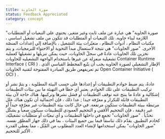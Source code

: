 ```yaml
---
title: صورة الحاوية
status: Feedback Appreciated
category: concept
---
```


"صورة الحاوية" هي عبارة عن ملف ثابت وغير متغير، يحتوي على التبعيات أو المتطلبات اللازمة لبناء حاوية. تلك التبعيات أو المتطلبات قد تتكون من ملف تشغيل اساسي ، مكتبات النظام ، أدوات النظام ، متغيّرات بيئة التشغيل ، بالإضافة إلي إعدادات المنصّة الأخرى. "صور الحاويات" هي نتيجة لاستعمال مبدأ التحوية أو الاحتواء للبرمجيات، و يتم تخزين تلك الحاويات عادةً في سجلّ الحاويات، حيث يمكن تنزيلها و تشغيلها كعملية تشغيلية منعزلة عن غيرها باستخدام الواجهة التشغيليه للحاويات Container Runtime Interface ( CRI ) . الإطار التشغيلي لصورة الحاوية يجب أن يتّبع المخطط القياسي الذي تم تعريفهعن طريق المبادرة المفتوحة لتقنية الحاويات Open Container Initiative ( OCI ) .

عادةً، يتم ضبط خوادم التطبيقات أو إعدادها على حسب البيئة المطلوبة ، و يتمّ نشر أو تركيب التطبيقات على تلك الخوادم. يعتبر أي خطأ في التهيئة ما بين بيئات التطبيقات إشكالية و عادةً ما ينتج عنه توقف التطبيقات أو فشل نشرها وتركيبها. هناك حاجة لأن بيئة التطبيقات قابلة للتكرار و معرّفة جيدا ; عدا ذلك ، فإن احتمالية أن تكون هناك علل مرتبطة ببيئة التطبيقات ستكون مرتفعة. في حال كانت بيئة التطبيقات غير معرّفة جيداً أو غير دقيقة ، فإن التحجيم الأفقي و التحجيم العمودي للتطبيقات سيكون صعباً و يشكّل تحدّياً .
"صور الحاويات" تجمع في داخلها التطبيقات و أي تبعيّات أو متطلّبات تشغيليّة،  كخادم التطبيق. يقدّم ذلك تناسقاً فيما بين جميع البيئات ، بما في ذلك جهاز المطوّر نفسه.  "صور الحاويات" يمكن استخدامها لإنشاء العدد المطلوب من المُثُل ، مما يعطي القدرة الأكبر للتحجيم .
